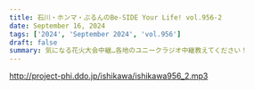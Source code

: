 ```yaml
---
title: 石川・ホンマ・ぶるんのBe-SIDE Your Life! vol.956-2
date: September 16, 2024
tags: ['2024', 'September 2024', 'vol.956']
draft: false
summary: 気になる花火大会中継…各地のユニークラジオ中継教えてください！
---
```


http://project-phi.ddo.jp/ishikawa/ishikawa956_2.mp3